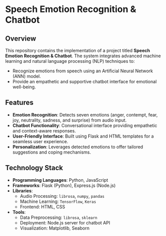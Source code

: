 # Speech Emotion Recognition & Chatbot

## Overview
This repository contains the implementation of a project titled **Speech Emotion Recognition & Chatbot**. The system integrates advanced machine learning and natural language processing (NLP) techniques to:
- Recognize emotions from speech using an Artificial Neural Network (ANN) model.
- Provide an empathetic and supportive chatbot interface for emotional well-being.

## Features
- **Emotion Recognition**: Detects seven emotions (anger, contempt, fear, joy, neutrality, sadness, and surprise) from audio input.
- **Chatbot Functionality**: Conversational interface providing empathetic and context-aware responses.
- **User-Friendly Interface**: Built using Flask and HTML templates for a seamless user experience.
- **Personalization**: Leverages detected emotions to offer tailored suggestions and coping mechanisms.

## Technology Stack
- **Programming Languages**: Python, JavaScript
- **Frameworks**: Flask (Python), Express.js (Node.js)
- **Libraries**:
  - Audio Processing: `librosa`, `numpy`, `pandas`
  - Machine Learning: `TensorFlow`, `Keras`
  - Frontend: HTML, CSS
- **Tools**:
  - Data Preprocessing: `librosa`, `sklearn`
  - Deployment: Node.js server for chatbot API
  - Visualization: Matplotlib, Seaborn
